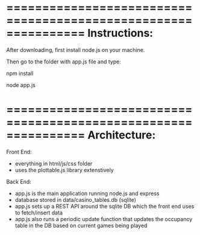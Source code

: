 ===============================================================
Instructions:
===============================================================
After downloading, first install node.js on your machine. 

Then go to the folder with app.js file and type:

npm install

node app.js

===============================================================
Architecture:
===============================================================
Front End: 

- everything in html/js/css folder
- uses the plottable.js library extenstively

Back End: 

- app.js is the main application running node.js and express 
- database stored in data/casino_tables.db (sqlite)
- app.js sets up a REST API around the sqlite DB which the front end uses to fetch/insert data
- app.js also runs a periodic update function that updates the occupancy table in the DB based on current games being played


